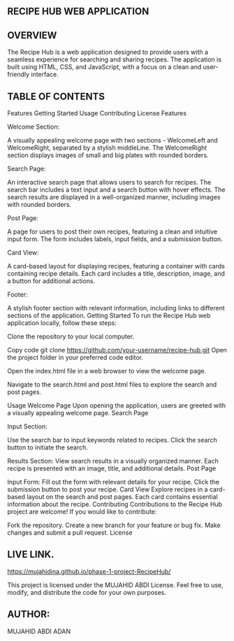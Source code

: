 
RECIPE HUB WEB APPLICATION
------------------------------

OVERVIEW
--------
The Recipe Hub is a web application designed to provide users with a seamless experience for searching and sharing recipes. The application is built using HTML, CSS, and JavaScript, with a focus on a clean and user-friendly interface.

TABLE OF CONTENTS
-----------------

Features
Getting Started
Usage
Contributing
License
Features




Welcome Section:

A visually appealing welcome page with two sections - WelcomeLeft and WelcomeRight, separated by a stylish middleLine.
The WelcomeRight section displays images of small and big plates with rounded borders.


Search Page:

An interactive search page that allows users to search for recipes.
The search bar includes a text input and a search button with hover effects.
The search results are displayed in a well-organized manner, including images with rounded borders.




Post Page:

A page for users to post their own recipes, featuring a clean and intuitive input form.
The form includes labels, input fields, and a submission button.




Card View:

A card-based layout for displaying recipes, featuring a container with cards containing recipe details.
Each card includes a title, description, image, and a button for additional actions.




Footer:

A stylish footer section with relevant information, including links to different sections of the application.
Getting Started
To run the Recipe Hub web application locally, follow these steps:

Clone the repository to your local computer.

Copy code
git clone https://github.com/your-username/recipe-hub.git
Open the project folder in your preferred code editor.

Open the index.html file in a web browser to view the welcome page.

Navigate to the search.html and post.html files to explore the search and post pages.

Usage
Welcome Page
Upon opening the application, users are greeted with a visually appealing welcome page.
Search Page


Input Section:

Use the search bar to input keywords related to recipes.
Click the search button to initiate the search.



Results Section:
View search results in a visually organized manner.
Each recipe is presented with an image, title, and additional details.
Post Page


Input Form:
Fill out the form with relevant details for your recipe.
Click the submission button to post your recipe.
Card View
Explore recipes in a card-based layout on the search and post pages.
Each card contains essential information about the recipe.
Contributing
Contributions to the Recipe Hub project are welcome! If you would like to contribute:

Fork the repository.
Create a new branch for your feature or bug fix.
Make changes and submit a pull request.
License

LIVE LINK.
-------------------

https://mujahidina.github.io/phase-1-project-RecipeHub/



This project is licensed under the MUJAHID ABDI License. Feel free to use, modify, and distribute the code for your own purposes.

AUTHOR:
---------------

MUJAHID ABDI ADAN
                





